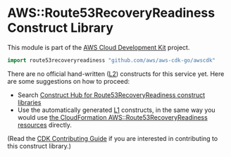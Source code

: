 # AWS::Route53RecoveryReadiness Construct Library

This module is part of the [AWS Cloud Development Kit](https://github.com/aws/aws-cdk) project.

```go
import route53recoveryreadiness "github.com/aws/aws-cdk-go/awscdk"
```

<!--BEGIN CFNONLY DISCLAIMER-->

There are no official hand-written ([L2](https://docs.aws.amazon.com/cdk/latest/guide/constructs.html#constructs_lib)) constructs for this service yet. Here are some suggestions on how to proceed:

* Search [Construct Hub for Route53RecoveryReadiness construct libraries](https://constructs.dev/search?q=route53recoveryreadiness)
* Use the automatically generated [L1](https://docs.aws.amazon.com/cdk/latest/guide/constructs.html#constructs_l1_using) constructs, in the same way you would use [the CloudFormation AWS::Route53RecoveryReadiness resources](https://docs.aws.amazon.com/AWSCloudFormation/latest/UserGuide/AWS_Route53RecoveryReadiness.html) directly.

(Read the [CDK Contributing Guide](https://github.com/aws/aws-cdk/blob/master/CONTRIBUTING.md) if you are interested in contributing to this construct library.)

<!--END CFNONLY DISCLAIMER-->
